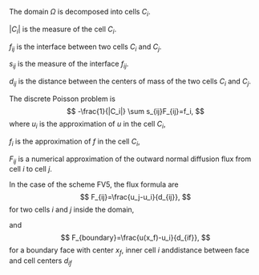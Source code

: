 The domain $\Omega$ is decomposed into cells $C_i$.

$|C_i|$ is the measure of the cell $C_i$.

$f_{ij}$ is the interface between two cells $C_i$ and $C_j$. 

$s_{ij}$ is the measure of the interface $f_{ij}$.

$d_{ij}$ is the distance between the centers of mass of the two cells $C_i$ and $C_j$.

The discrete Poisson problem is
$$
-\frac{1}{|C_i|} \sum s_{ij}F_{ij}=f_i,
$$
where
$u_i$ is the approximation of $u$ in the cell $C_i$,

$f_i$ is the approximation of $f$ in the cell $C_i$,

$F_{ij}$ is a numerical approximation of the outward normal diffusion flux from cell $i$ to cell $j$.

In the case of the scheme FV5, the flux formula are
$$
F_{ij}=\frac{u_j-u_i}{d_{ij}},
$$
for two cells $i$ and $j$ inside the domain,

and
$$
F_{boundary}=\frac{u(x_f)-u_i}{d_{if}},
$$
for a boundary face with center $x_f$, inner cell $i$ anddistance between face and cell centers $d_{if}$
